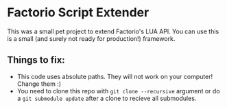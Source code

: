 # Factorio Script Extender

This was a small pet project to extend Factorio's LUA API.
You can use this is a small (and surely not ready for production!) framework.

## Things to fix:

* This code uses absolute paths. They will not work on your computer! Change them :)
* You need to clone this repo with `git clone --recursive` argument or do a `git submodule update` after a clone to recieve all submodules.

